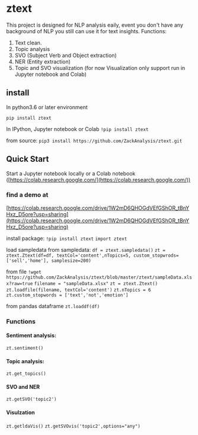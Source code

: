 # ztext

This project is designed for NLP analysis eaily, event you don't have any background of NLP you still can use it for text insights.
Functions:
  1. Text clean.
  2. Topic analysis
  3. SVO (Subject Verb and Object extraction)
  4. NER (Entity extraction)
  5. Topic and SVO visualization (for now Visualization only support run in Jupyter notebook and Colab)

## install

In python3.6 or later environment

`pip install ztext`

In IPython, Jupyter notebook or Colab
`!pip install ztext`

from source:
`pip3 install https://github.com/ZackAnalysis/ztext.git`

## Quick Start

Start a Jupyter notebook locally or a Colab notebook ([https://colab.research.google.com/](https://colab.research.google.com/))

### find a demo at
[https://colab.research.google.com/drive/1W2mD6QHOGdVEfGShOR_tBnYHxz_D5ore?usp=sharing](https://colab.research.google.com/drive/1W2mD6QHOGdVEfGShOR_tBnYHxz_D5ore?usp=sharing)

install package:
`!pip install ztext`
`import ztext`

load sampledata
from sampledata:
`df = ztext.sampledata()`
`zt = ztext.Ztext(df=df, textCol='content',nTopics=5, custom_stopwrods=['sell','home'], samplesize=200)`

from file 
`!wget https://github.com/ZackAnalysis/ztext/blob/master/ztext/sampleData.xlsx?raw=true`
`filename = "sampleData.xlsx"`
`zt = ztext.Ztext()`
`zt.loadfile(filename, textCol='content')`
`zt.nTopics = 6`
`zt.custom_stopwords = ['text','not','emotion']`

from pandas dataframe
`zt.loaddf(df)`

### Functions

#### Sentiment analysis:
`zt.sentiment()`

#### Topic analysis:
`zt.get_topics()`

#### SVO and NER
`zt.getSVO('topic2')`

#### Visulzation
`zt.getldaVis()`
`zt.getSVOvis('topic2',options="any")`








